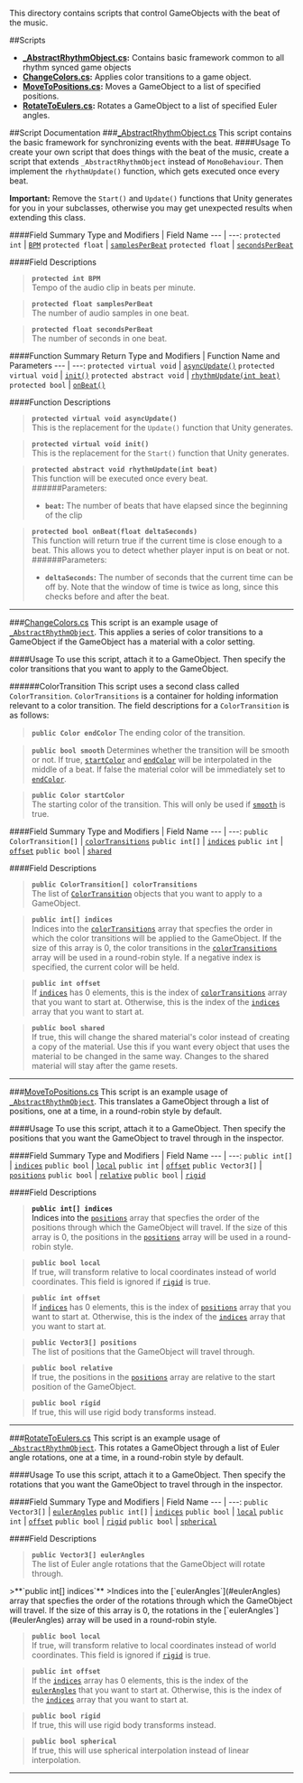 This directory contains scripts that control GameObjects with the beat of the music.

##Scripts
- **[_AbstractRhythmObject.cs](#_AbstractRhythmObject.cs):** Contains basic framework common to all rhythm synced game objects
- **[ChangeColors.cs](#ChangeColors.cs):** Applies color transitions to a game object.
- **[MoveToPositions.cs](#MoveToPositions.cs):** Moves a GameObject to a list of specified positions.
- **[RotateToEulers.cs](#RotateToEulers.cs):** Rotates a GameObject to a list of specified Euler angles.

##Script Documentation
###<a name="_AbstractRhythmObject.cs"></a>[_AbstractRhythmObject.cs](./_AbstractRhythmObject.cs)
This script contains the basic framework for synchronizing events with the beat.
####Usage
To create your own script that does things with the beat of the music, create a script that extends `_AbstractRhythmObject` instead of `MonoBehaviour`. Then implement the `rhythmUpdate()` function, which gets executed once every beat.

**Important:** Remove the `Start()` and `Update()` functions that Unity generates for you in your subclasses, otherwise you may get unexpected results when extending this class.

####Field Summary
Type and Modifiers | Field Name
--- | ---:
`protected int` | [`BPM`](#BPM)
`protected float` | [`samplesPerBeat`](#samplesPerBeat)
`protected float` | [`secondsPerBeat`](#secondsPerBeat)

####Field Descriptions
<a name="BPM"></a>
>**`protected int BPM`**  
>Tempo of the audio clip in beats per minute.

<a name="samplesPerBeat"></a>
>**`protected float samplesPerBeat`**  
>The number of audio samples in one beat.

<a name="secondsPerBeat"></a>
>**`protected float secondsPerBeat`**  
>The number of seconds in one beat.

####Function Summary
Return Type and Modifiers | Function Name and Parameters
--- | ---:
`protected virtual void` | [`asyncUpdate()`](#asyncUpdate)
`protected virtual void` | [`init()`](#init)
`protected abstract void` | [`rhythmUpdate(int beat)`](#rhythmUpdate)
`protected bool` | [`onBeat()`](#onBeat)

####Function Descriptions
<a name="asyncUpdate"></a>
>**`protected virtual void asyncUpdate()`**  
>This is the replacement for the `Update()` function that Unity generates.

<a name="init"></a>
>**`protected virtual void init()`**  
>This is the replacement for the `Start()` function that Unity generates.

<a name="rhythmUpdate"></a>
>**`protected abstract void rhythmUpdate(int beat)`**  
>This function will be executed once every beat.  
>######Parameters:
>- **`beat`:** The number of beats that have elapsed since the beginning of the clip

<a name="onBeat"></a>
>**`protected bool onBeat(float deltaSeconds)`**  
>This function will return true if the current time is close enough to a beat. This allows you to detect whether player input is on beat or not.  
>######Parameters:
>- **`deltaSeconds`:** The number of seconds that the current time can be off by. Note that the window of time is twice as long, since this checks before and after the beat.

___
###<a name="ChangeColors.cs"></a>[ChangeColors.cs](./ChangeColors.cs)
This script is an example usage of [`_AbstractRhythmObject`](#_AbstractRhythmObject.cs). This applies a series of color transitions to a GameObject if the GameObject has a material with a color setting.

####Usage
To use this script, attach it to a GameObject. Then specify the color transitions that you want to apply to the GameObject.

<a name="ColorTransition"></a>
######ColorTransition
This script uses a second class called `ColorTransition`. `ColorTransitions` is a container for holding information relevant to a color transition. The field descriptions for a `ColorTransition` is as follows:
<a name="endColor"></a>
>**`public Color endColor`**
>The ending color of the transition.

<a name="smooth"></a>
>**`public bool smooth`**
>Determines whether the transition will be smooth or not. If true, [`startColor`](#startColor) and [`endColor`](#endColor) will be interpolated in the middle of a beat. If false the material color will be immediately set to [`endColor`](#endColor).

<a name="startColor"></a>
>**`public Color startColor`**  
>The starting color of the transition. This will only be used if [`smooth`](#smooth) is true.

####Field Summary
Type and Modifiers | Field Name
--- | ---:
`public ColorTransition[]` | [`colorTransitions`](#colorTransitions)
`public int[]` | [`indices`](#ChangeColors_indices)
`public int` | [`offset`](#ChangeColors_offset)
`public bool` | [`shared`](#shared)

####Field Descriptions
<a name="colorTransitions"></a>
>**`public ColorTransition[] colorTransitions`**  
>The list of [`ColorTransition`](#ColorTransition) objects that you want to apply to a GameObject.

<a name="ChangeColors_indices"></a>
>**`public int[] indices`**  
>Indices into the [`colorTransitions`](#colorTransitions) array that specfies the order in which the color transitions will be applied to the GameObject. If the size of this array is 0, the color transitions in the [`colorTransitions`](#colorTransitions) array will be used in a round-robin style. If a negative index is specified, the current color will be held.

<a name="ChangeColors_offset"></a>
>**`public int offset`**  
>If [`indices`](#ChangeColors_indices) has 0 elements, this is the index of [`colorTransitions`](#colorTransitions) array that you want to start at. Otherwise, this is the index of the [`indices`](#ChangeColors_indices) array that you want to start at.

<a name="shared"></a>
>**`public bool shared`**  
>If true, this will change the shared material's color instead of creating a copy of the material. Use this if you want every object that uses the material to be changed in the same way. Changes to the shared material will stay after the game resets.

___
###<a name="MoveToPositions.cs"></a>[MoveToPositions.cs](./MoveToPositions.cs)
This script is an example usage of [`_AbstractRhythmObject`](#_AbstractRhythmObject.cs). This translates a GameObject through a list of positions, one at a time, in a round-robin style by default.

####Usage
To use this script, attach it to a GameObject. Then specify the positions that you want the GameObject to travel through in the inspector.

####Field Summary
Type and Modifiers | Field Name
--- | ---:
`public int[]` | [`indices`](#MoveToPositions_indices)
`public bool` | [`local`](#MoveToPositions_local)
`public int` | [`offset`](#MoveToPositions_offset)
`public Vector3[]` | [`positions`](#positions)
`public bool` | [`relative`](#MoveToPositions_relative)
`public bool` | [`rigid`](#MoveToPositions_rigid)

####Field Descriptions
<a name="MoveToPositions_indices">
>**`public int[] indices`**  
>Indices into the [`positions`](#positions) array that specfies the order of the positions through which the GameObject will travel. If the size of this array is 0, the positions in the [`positions`](#positions) array will be used in a round-robin style.

<a name="MoveToPositions_local"></a>
>**`public bool local`**  
>If true, will transform relative to local coordinates instead of world coordinates. This field is ignored if [`rigid`](#MoveToPositions_rigid) is true.

<a name="MoveToPositions_offset"></a>
>**`public int offset`**  
>If [`indices`](#MoveToPositions_indices) has 0 elements, this is the index of [`positions`](#positions) array that you want to start at. Otherwise, this is the index of the [`indices`](#MoveToPositions_indices) array that you want to start at.

<a name="positions"></a>
>**`public Vector3[] positions`**  
>The list of positions that the GameObject will travel through.

<a name="MoveToPositions_relative"></a>
>**`public bool relative`**  
>If true, the positions in the [`positions`](#positions) array are relative to the start position of the GameObject.

<a name="MoveToPositions_rigid"></a>
>**`public bool rigid`**  
>If true, this will use rigid body transforms instead.
___
###<a name="RotateToEulers.cs"></a>[RotateToEulers.cs](./RotateToEulers.cs)
This script is an example usage of [`_AbstractRhythmObject`](#_AbstractRhythmObject.cs). This rotates a GameObject through a list of Euler angle rotations, one at a time, in a round-robin style by default.

####Usage
To use this script, attach it to a GameObject. Then specify the rotations that you want the GameObject to travel through in the inspector.

####Field Summary
Type and Modifiers | Field Name
--- | ---:
`public Vector3[]` | [`eulerAngles`](#eulerAngles)
`public int[]` | [`indices`](#RotateToEulers_indices)
`public bool` | [`local`](#RotateToEulers_local)
`public int` | [`offset`](#RotateToEulers_offset)
`public bool` | [`rigid`](#RotateToEulers_rigid)
`public bool` | [`spherical`](#spherical)

####Field Descriptions
<a name="eulerAngles"></a>
>**`public Vector3[] eulerAngles`**  
>The list of Euler angle rotations that the GameObject will rotate through.

<a name="RotateToEulers_indices">
>**`public int[] indices`**  
>Indices into the [`eulerAngles`](#eulerAngles) array that specfies the order of the rotations through which the GameObject will travel. If the size of this array is 0, the rotations in the [`eulerAngles`](#eulerAngles) array will be used in a round-robin style.

<a name="RotateToEulers_local"></a>
>**`public bool local`**  
>If true, will transform relative to local coordinates instead of world coordinates. This field is ignored if [`rigid`](#RotateToEulers_rigid) is true.

<a name="RotateToEulers_offset"></a>
>**`public int offset`**  
>If the [`indices`](#RotateToEulers_indices) array has 0 elements, this is the index of the [`eulerAngles`](#eulerAngles) that you want to start at. Otherwise, this is the index of the [`indices`](#RotateToEulers_indices) array that you want to start at.

<a name="RotateToEulers_rigid"></a>
>**`public bool rigid`**  
>If true, this will use rigid body transforms instead.

<a name="spherical"></a>
>**`public bool spherical`**  
>If true, this will use spherical interpolation instead of linear interpolation.

___
